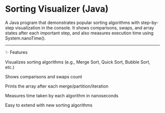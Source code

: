 # Sorting Visualizer (Java)

A Java program that demonstrates popular sorting algorithms with step-by-step visualization in the console.
It shows comparisons, swaps, and array states after each important step, and also measures execution time using System.nanoTime().

---

✨ Features

Visualizes sorting algorithms (e.g., Merge Sort, Quick Sort, Bubble Sort, etc.)

Shows comparisons and swaps count

Prints the array after each merge/partition/iteration

Measures time taken by each algorithm in nanoseconds

Easy to extend with new sorting algorithms
